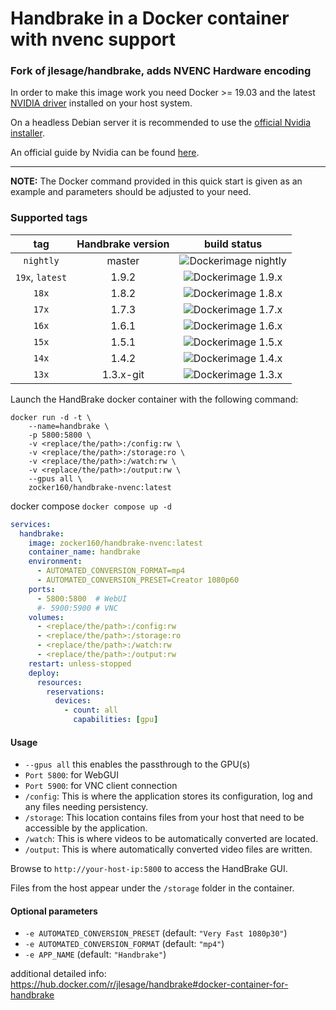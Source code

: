 # Handbrake in a Docker container with nvenc support

### Fork of jlesage/handbrake, adds NVENC Hardware encoding

In order to make this image work you need Docker >= 19.03 and the latest [NVIDIA driver](https://github.com/NVIDIA/nvidia-docker/wiki/Frequently-Asked-Questions#how-do-i-install-the-nvidia-driver) installed on your host system.

On a headless Debian server it is recommended to use the [official Nvidia installer](https://www.nvidia.com/en-us/drivers/unix/).

An official guide by Nvidia can be found [here](https://docs.nvidia.com/datacenter/cloud-native/container-toolkit/install-guide.html#installing-on-ubuntu-and-debian).

---

**NOTE:** The Docker command provided in this quick start is given as an example and parameters should be adjusted to your need.

### Supported tags

| tag             | Handbrake version | build status             |
|:---------------:|:-----------------:|:------------------------:|
| `nightly`       | master            | ![Dockerimage nightly][] |
| `19x`, `latest` | 1.9.2             | ![Dockerimage 1.9.x][]   |
| `18x`           | 1.8.2             | ![Dockerimage 1.8.x][]   |
| `17x`           | 1.7.3             | ![Dockerimage 1.7.x][]   |
| `16x`           | 1.6.1             | ![Dockerimage 1.6.x][]   |
| `15x`           | 1.5.1             | ![Dockerimage 1.5.x][]   |
| `14x`           | 1.4.2             | ![Dockerimage 1.4.x][]   |
| `13x`           | 1.3.x-git         | ![Dockerimage 1.3.x][]   |

[Dockerimage nightly]: https://github.com/zocker-160/handbrake-nvenc-docker/actions/workflows/dockerimage-nightly.yml/badge.svg
[Dockerimage 1.9.x]: https://github.com/zocker-160/handbrake-nvenc-docker/actions/workflows/dockerimage-19x.yml/badge.svg
[Dockerimage 1.8.x]: https://github.com/zocker-160/handbrake-nvenc-docker/actions/workflows/dockerimage-18x.yml/badge.svg
[Dockerimage 1.7.x]: https://github.com/zocker-160/handbrake-nvenc-docker/actions/workflows/dockerimage-17x.yml/badge.svg
[Dockerimage 1.6.x]: https://github.com/zocker-160/handbrake-nvenc-docker/actions/workflows/dockerimage-16x.yml/badge.svg
[Dockerimage 1.5.x]: https://github.com/zocker-160/handbrake-nvenc-docker/actions/workflows/dockerimage-15x.yml/badge.svg
[Dockerimage 1.4.x]: https://github.com/zocker-160/handbrake-nvenc-docker/actions/workflows/dockerimage-14x.yml/badge.svg
[Dockerimage 1.3.x]: https://github.com/zocker-160/handbrake-nvenc-docker/actions/workflows/dockerimage-13x.yml/badge.svg

Launch the HandBrake docker container with the following command:
```
docker run -d -t \
    --name=handbrake \
    -p 5800:5800 \
    -v <replace/the/path>:/config:rw \
    -v <replace/the/path>:/storage:ro \
    -v <replace/the/path>:/watch:rw \
    -v <replace/the/path>:/output:rw \
    --gpus all \
    zocker160/handbrake-nvenc:latest
```

docker compose `docker compose up -d`
```yml
services:
  handbrake:
    image: zocker160/handbrake-nvenc:latest
    container_name: handbrake
    environment:
      - AUTOMATED_CONVERSION_FORMAT=mp4
      - AUTOMATED_CONVERSION_PRESET=Creator 1080p60
    ports:
      - 5800:5800  # WebUI
      #- 5900:5900 # VNC
    volumes:
      - <replace/the/path>:/config:rw
      - <replace/the/path>:/storage:ro
      - <replace/the/path>:/watch:rw
      - <replace/the/path>:/output:rw
    restart: unless-stopped 
    deploy:
      resources:
        reservations:
          devices:
            - count: all
              capabilities: [gpu]
```

#### Usage

- `--gpus all` this enables the passthrough to the GPU(s)
- `Port 5800`: for WebGUI
- `Port 5900`: for VNC client connection
- `/config`: This is where the application stores its configuration, log and any files needing persistency.
- `/storage`: This location contains files from your host that need to be accessible by the application.
- `/watch`: This is where videos to be automatically converted are located.
- `/output`: This is where automatically converted video files are written.

Browse to `http://your-host-ip:5800` to access the HandBrake GUI. 

Files from the host appear under the `/storage` folder in the container.

#### Optional parameters

- `-e AUTOMATED_CONVERSION_PRESET` (default: `"Very Fast 1080p30"`)
- `-e AUTOMATED_CONVERSION_FORMAT` (default: `"mp4"`)
- `-e APP_NAME` (default: `"Handbrake"`)

additional detailed info:
<https://hub.docker.com/r/jlesage/handbrake#docker-container-for-handbrake>
